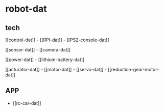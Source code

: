 
# robot-dat

## tech 

[[control-dat]] - [[RPI-dat]] - [[PS2-console-dat]]

[[sensor-dat]] - [[camera-dat]] 

[[power-dat]] - [[lithium-battery-dat]]

[[acturator-dat]] - [[motor-dat]] - [[servo-dat]] - [[reduction-gear-motor-dat]]



## APP 

- [[rc-car-dat]]

